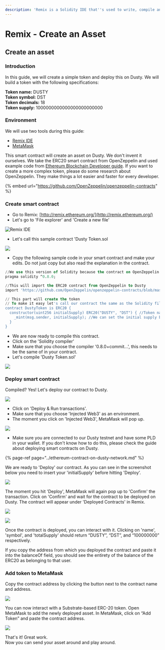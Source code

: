 ```yaml
---
description: 'Remix is a Solidity IDE that''s used to write, compile and debug Solidity code.'
---
```


# Remix - Create an Asset

## Create an asset

### Introduction

In this guide, we will create a simple token and deploy this on Dusty. We will build a token with the following specifications:

**Token name:** DUSTY  
**Token symbol:** DST  
**Token decimals:** 18  
**Token supply:** 1000000000000000000000000

###  **Environment**

We will use two tools during this guide:

* [Remix IDE](http://remix.ethereum.org/)
* [MetaMask](https://metamask.io/)

This smart contract will create an asset on Dusty. We don't invent it ourselves. We take the ERC20 smart contract from OpenZeppelin and used example code from [Ethereum Blockchain Developer guide](https://ethereum-blockchain-developer.com/060-tokenization/02-erc20-installation/). If you want to create a more complex token, please do some research about OpenZeppelin. They make things a lot easier and faster for every developer.

{% embed url="https://github.com/OpenZeppelin/openzeppelin-contracts" %}

### Create smart contract

* Go to Remix: [http://remix.ethereum.org/](http://remix.ethereum.org/)
* Let's go to 'File explorer' and 'Create a new file'

![Remix IDE](../../../.gitbook/assets/01%20%282%29.png)

* Let's call this sample contract 'Dusty Token.sol

![](../../../.gitbook/assets/image%20%2830%29.png)

* Copy the following sample code in your smart contract and make your edits. Do not just copy but also read the explanation in the contract.

```sql
//We use this version of Solidity because the contract on OpenZeppelin is build for 0.8.0
pragma solidity ^0.8.0;

//This will import the ERC20 contract from OpenZeppelin to Dusty
import 'https://github.com/OpenZeppelin/openzeppelin-contracts/blob/master/contracts/token/ERC20/ERC20.sol';

// This part will create the token
// To make it easy let's call our contract the same as the Solidity file
contract DustyToken is ERC20 {
  constructor(uint256 initialSupply) ERC20("DUSTY", "DST") { //Token name is DUSTY and token symbol is DST
    _mint(msg.sender, initialSupply); //We can set the initial supply before deploying the contract
  }
}
```

* We are now ready to compile this contract.
* Click on the 'Solidity compiler'
* Make sure that you choose the compiler '0.8.0+commit...', this needs to be the same of in your contract.
* Let's compile 'Dusty Token.sol'

![](../../../.gitbook/assets/02%20%281%29.png)

### Deploy smart contract

Compiled? Yes! Let's deploy our contract to Dusty.

![](../../../.gitbook/assets/03%20%281%29.png)

* Click on 'Deploy & Run transactions'.
* Make sure that you choose 'Injected Web3' as an environment.
* The moment you click on 'Injected Web3', MetaMask will pop up.

![](../../../.gitbook/assets/04%20%281%29.png)

* Make sure you are connected to our Dusty testnet and have some PLD in your wallet. If you don't know how to do this, please check the guide about deploying smart contracts on Dusty.

{% page-ref page="../ethereum-contract-on-dusty-network.md" %}

We are ready to 'Deploy' our contract. As you can see in the screenshot below you need to insert your 'initialSupply' before hitting 'Deploy'.

![](../../../.gitbook/assets/image%20%2828%29.png)

The moment you hit 'Deploy', MetaMask will again pop up to 'Confirm' the transaction. Click on 'Confirm' and wait for the contract to be deployed on Dusty. The contract will appear under 'Deployed Contracts' in Remix. 

![](../../../.gitbook/assets/image%20%2829%29.png)

![](../../../.gitbook/assets/image%20%2826%29.png)

Once the contract is deployed, you can interact with it. Clicking on 'name', 'symbol', and 'totalSupply' should return “DUSTY”, “DST”, and “100000000” respectively. 

If you copy the address from which you deployed the contract and paste it into the balanceOf field, you should see the entirety of the balance of the ERC20 as belonging to that user.

### Add token to MetaMask

Copy the contract address by clicking the button next to the contract name and address.

![](../../../.gitbook/assets/05%20%281%29.png)

You can now interact with a Substrate-based ERC-20 token. Open MetaMask to add the newly deployed asset. In MetaMask, click on “Add Token” and paste the contract address.

![](../../../.gitbook/assets/image%20%2827%29.png)

That's it! Great work.  
Now you can send your asset around and play around.

